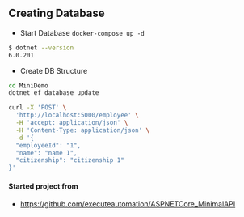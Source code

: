 
## Creating Database
* Start Database
`docker-compose up -d`

```bash
$ dotnet --version
6.0.201
```

* Create DB Structure
```bash
cd MiniDemo
dotnet ef database update
```

```bash
curl -X 'POST' \
  'http://localhost:5000/employee' \
  -H 'accept: application/json' \
  -H 'Content-Type: application/json' \
  -d '{
  "employeeId": "1",
  "name": "name 1",
  "citizenship": "citizenship 1"
}'
```

#### Started project from
* https://github.com/executeautomation/ASPNETCore_MinimalAPI
